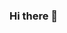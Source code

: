 ### Hi there 👋

<!--
**joaovrm14/joaovrm14** is a ✨ _special_ ✨ repository because its `README.md` (this file) appears on your GitHub profile.

Here are some ideas to get you started:

- 🔭 I’m currently working on ...estudante
- 🌱 I’m currently learning ...fazer script
- 👯 I’m looking to collaborate on ...aprender muito mais
- 🤔 I’m looking for help with ...meu professor
- 💬 Ask me about ...nada
- 📫 How to reach me: ...sim
- 😄 Pronouns: ...ele/dele
- ⚡ Fun fact: ...estou criando um jogo no roblox studio
-->
